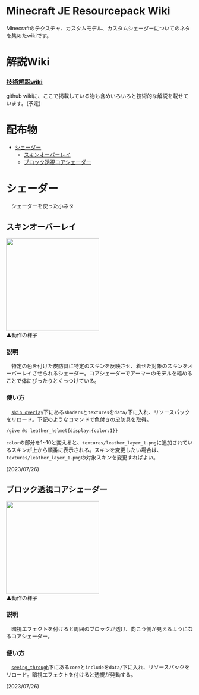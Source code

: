 <!-- omit in toc -->
# Minecraft JE Resourcepack Wiki
Minecraftのテクスチャ、カスタムモデル、カスタムシェーダーについてのネタを集めたwikiです。

<!-- omit in toc -->
# 解説Wiki
### [技術解説wiki](https://github.com/MCJE-Tech-Shares/Resourcepack-Wiki/wiki)
github wikiに、ここで掲載している物も含めいろいろと技術的な解説を載せています。(予定)  

<!-- omit in toc -->
# 配布物
- [シェーダー](#シェーダー)
  - [スキンオーバーレイ](#スキンオーバーレイ)
  - [ブロック透視コアシェーダー](#ブロック透視コアシェーダー)


# シェーダー
　シェーダーを使った小ネタ

## スキンオーバーレイ

<img src="https://github.com/MCJE-Tech-Shares/Resourcepack-Wiki/blob/main/04_Shader/skin_overlay/skin_overlay.gif" height="250px"></img>  
▲動作の様子  

### 説明
　特定の色を付けた皮防具に特定のスキンを反映させ、着せた対象のスキンをオーバーレイさせられるシェーダー。コアシェーダーでアーマーのモデルを縮めることで体にぴったりとくっつけている。

### 使い方
　[`skin_overlay`](https://github.com/MCJE-Tech-Shares/Resourcepack-Wiki/tree/main/04_Shader/skin_overlay)下にある`shaders`と`textures`を`data/`下に入れ、リソースパックをリロード。下記のようなコマンドで色付きの皮防具を取得。
```
/give @s leather_helmet{display:{color:1}}
```

`color`の部分を1~10と変えると、`textures/leather_layer_1.png`に追加されているスキンが上から順番に表示される。スキンを変更したい場合は、`textures/leather_layer_1.png`の対象スキンを変更すればよい。

(2023/07/26)

## ブロック透視コアシェーダー

<img src="https://github.com/MCJE-Tech-Shares/Resourcepack-Wiki/blob/main/04_Shader/seeing_through/seeing_through.gif" height="250px"></img>  
▲動作の様子  

### 説明
　暗視エフェクトを付けると周囲のブロックが透け、向こう側が見えるようになるコアシェーダー。

### 使い方
　[`seeing_through`](https://github.com/MCJE-Tech-Shares/Resourcepack-Wiki/tree/main/04_Shader/seeing_through)下にある`core`と`include`を`data/`下に入れ、リソースパックをリロード。暗視エフェクトを付けると透視が発動する。

(2023/07/26)
